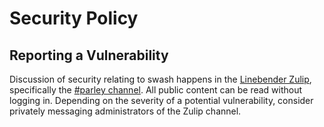 # Security Policy

## Reporting a Vulnerability

Discussion of security relating to swash happens in the [Linebender Zulip](https://xi.zulipchat.com/), specifically the [#parley channel](https://xi.zulipchat.com/#narrow/channel/205635-parley). All public content can be read without logging in. Depending on the severity of a potential vulnerability, consider privately messaging administrators of the Zulip channel.

